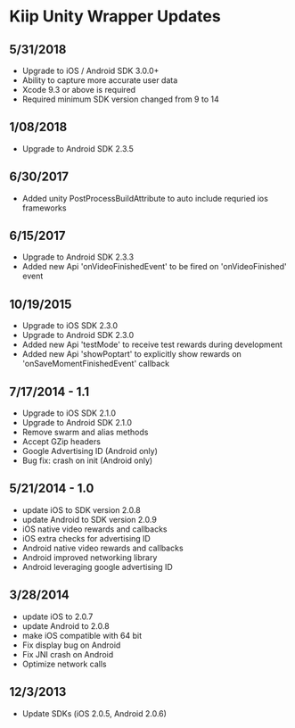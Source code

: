 # Kiip Unity Wrapper Updates

## 5/31/2018

- Upgrade to iOS / Android SDK 3.0.0+
- Ability to capture more accurate user data
- Xcode 9.3 or above is required
- Required minimum SDK version changed from 9 to 14

## 1/08/2018

- Upgrade to Android SDK 2.3.5

## 6/30/2017

- Added unity PostProcessBuildAttribute to auto include requried ios frameworks

## 6/15/2017

- Upgrade to Android SDK 2.3.3
- Added new Api 'onVideoFinishedEvent' to be fired on 'onVideoFinished' event

## 10/19/2015

- Upgrade to iOS SDK 2.3.0
- Upgrade to Android SDK 2.3.0
- Added new Api 'testMode' to receive test rewards during development
- Added new Api 'showPoptart' to explicitly show rewards on 'onSaveMomentFinishedEvent' callback

## 7/17/2014 - 1.1

- Upgrade to iOS SDK 2.1.0
- Upgrade to Android SDK 2.1.0
- Remove swarm and alias methods
- Accept GZip headers
- Google Advertising ID (Android only)
- Bug fix: crash on init (Android only)

## 5/21/2014 - 1.0

- update iOS to SDK version 2.0.8
- update Android to SDK version 2.0.9
- iOS native video rewards and callbacks
- iOS extra checks for advertising ID
- Android native video rewards and callbacks
- Android improved networking library
- Android leveraging google advertising ID

## 3/28/2014

- update iOS to 2.0.7
- update Android to 2.0.8
- make iOS compatible with 64 bit
- Fix display bug on Android
- Fix JNI crash on Android
- Optimize network calls

## 12/3/2013

- Update SDKs (iOS 2.0.5, Android 2.0.6)
